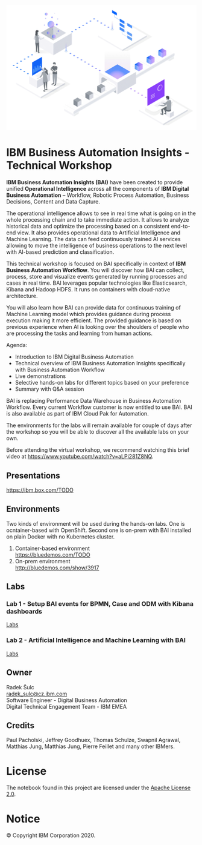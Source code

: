 ![GitHub Logo](/images/home-header.png)

# IBM Business Automation Insights - Technical Workshop
**IBM Business Automation Insights (BAI)** have been created to provide unified **Operational Intelligence** across all the components of **IBM Digital Business Automation** – Workflow, Robotic Process Automation, Business Decisions, Content and Data Capture.

The operational intelligence allows to see in real time what is going on in the whole processing chain and to take immediate action. It allows to analyze historical data and optimize the processing based on a consistent end-to-end view. It also provides operational data to Artificial Intelligence and Machine Learning. The data can feed continuously trained AI services allowing to move the intelligence of business operations to the next level with AI-based prediction and classification.

This technical workshop is focused on BAI specifically in context of **IBM Business Automation Workflow**. You will discover how BAI can collect, process, store and visualize events generated by running processes and cases in real time. BAI leverages popular technologies like Elasticsearch, Kibana and Hadoop HDFS. It runs on containers with cloud-native architecture.

You will also learn how BAI can provide data for continuous training of Machine Learning model which provides guidance during process execution making it more efficient. The provided guidance is based on previous experience when AI is looking over the shoulders of people who are processing the tasks and learning from human actions.

Agenda:
- Introduction to IBM Digital Business Automation
- Technical overview of IBM Business Automation Insights specifically with Business Automation Workflow
- Live demonstrations
- Selective hands-on labs for different topics based on your preference
- Summary with Q&A session

BAI is replacing Performance Data Warehouse in Business Automation Workflow. Every current Workflow customer is now entitled to use BAI. BAI is also available as part of IBM Cloud Pak for Automation.

The environments for the labs will remain available for couple of days after the workshop so you will be able to discover all the available labs on your own.

Before attending the virtual workshop, we recommend watching this brief video at <https://www.youtube.com/watch?v=aLPi281Z8NQ>.

## Presentations
<https://ibm.box.com/TODO>

## Environments
Two kinds of environment will be used during the hands-on labs. One is ocntainer-based with OpenShift. Second one is on-prem with BAI installed on plain Docker with no Kubernetes cluster.

1. Container-based environment<br>
<https://bluedemos.com/TODO>
2. On-prem environment<br>
<http://bluedemos.com/show/3917>

## Labs
### Lab 1 - Setup BAI events for BPMN, Case and ODM with Kibana dashboards

[Labs](labs/swat-containers-baw-odm/Readme.md)

### Lab 2 - Artificial Intelligence and Machine Learning with BAI
[Labs](labs/ai/README.md)

## Owner
Radek Šulc<br>
<radek_sulc@cz.ibm.com><br>
Software Engineer - Digital Business Automation<br>
Digital Technical Engagement Team - IBM EMEA<br>

## Credits
Paul Pacholski, Jeffrey Goodhuex, Thomas Schulze, Swapnil Agrawal, Matthias Jung, Matthias Jung, Pierre Feillet and many other IBMers.

# License
The notebook found in this project are licensed under the [Apache License 2.0](LICENSE).

# Notice
© Copyright IBM Corporation 2020.

